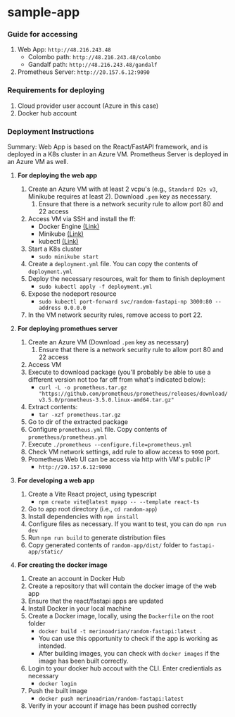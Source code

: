 # sample-app

### Guide for accessing

1.  Web App: `http://48.216.243.48`
    - Colombo path: `http://48.216.243.48/colombo`
    - Gandalf path: `http://48.216.243.48/gandalf`
1.  Prometheus Server: `http://20.157.6.12:9090`

### Requirements for deploying

1.  Cloud provider user account (Azure in this case)
2.  Docker hub account

### Deployment Instructions

Summary: Web App is based on the React/FastAPI framework, and is deployed in a K8s cluster in an Azure VM. Prometheus Server is deployed in an Azure VM as well.

1.  **For deploying the web app**
    1. Create an Azure VM with at least 2 vcpu's (e.g., `Standard D2s v3`, Minikube requires at least 2). Download `.pem` key as necessary.
       1. Ensure that there is a network security rule to allow port 80 and 22 access
    1. Access VM via SSH and install the ff:
       - Docker Engine [(Link)](https://docs.docker.com/engine/install/ubuntu/)
       - Minikube [(Link)](https://minikube.sigs.k8s.io/docs/start/?arch=%2Flinux%2Fx86-64%2Fstable%2Fbinary+download)
       - kubectl [(Link)](https://kubernetes.io/docs/tasks/tools/install-kubectl-linux/)
    1. Start a K8s cluster
       - `sudo minikube start`
    1. Create a `deployment.yml` file. You can copy the contents of `deployment.yml`
    1. Deploy the necessary resources, wait for them to finish deployment
       - `sudo kubectl apply -f deployment.yml`
    1. Expose the nodeport resource
       - `sudo kubectl port-forward svc/random-fastapi-np 3000:80 --address 0.0.0.0`
    1. In the VM network security rules, remove access to port 22.
1.  **For deploying promethues server**

    1. Create an Azure VM (Download `.pem` key as necessary)
       1. Ensure that there is a network security rule to allow port 80 and 22 access
    1. Access VM
    1. Execute to download package (you'll probably be able to use a different version not too far off from what's indicated below):
       - `curl -L -o prometheus.tar.gz "https://github.com/prometheus/prometheus/releases/download/v3.5.0/prometheus-3.5.0.linux-amd64.tar.gz"`
    1. Extract contents:
       - `tar -xzf prometheus.tar.gz`
    1. Go to dir of the extracted package
    1. Configure `prometheus.yml` file. Copy contents of `prometheus/prometheus.yml`
    1. Execute `./prometheus --configure.file=prometheus.yml`
    1. Check VM network settings, add rule to allow access to `9090` port.
    1. Prometheus Web UI can be access via http with VM's public IP
       - `http://20.157.6.12:9090`

1.  **For developing a web app**

    1. Create a Vite React project, using typescript
       - `npm create vite@latest myapp -- --template react-ts`
    1. Go to app root directory (i.e., `cd random-app`)
    1. Install dependencies with `npm install`
    1. Configure files as necessary. If you want to test, you can do `npm run dev`
    1. Run `npm run build` to generate distribution files
    1. Copy generated contents of `random-app/dist/` folder to `fastapi-app/static/`

1.  **For creating the docker image**
    1. Create an account in Docker Hub
    1. Create a repository that will contain the docker image of the web app
    1. Ensure that the react/fastapi apps are updated
    1. Install Docker in your local machine
    1. Create a Docker image, locally, using the `Dockerfile` on the root folder
       - `docker build -t merinoadrian/random-fastapi:latest .`
       - You can use this opportunity to check if the app is working as intended.
       - After building images, you can check with `docker images` if the image has been built correctly.
    1. Login to your docker hub accout with the CLI. Enter credientials as necessary
       - `docker login`
    1. Push the built image
       - `docker push merinoadrian/random-fastapi:latest`
    1. Verify in your account if image has been pushed correctly
